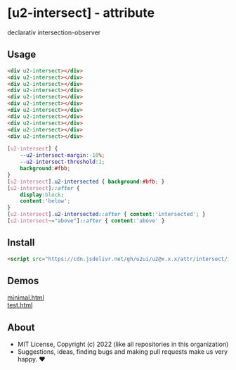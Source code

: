 # [u2-intersect] - attribute
declarativ intersection-observer

## Usage

```html
<div u2-intersect></div>
<div u2-intersect></div>
<div u2-intersect></div>
<div u2-intersect></div>
<div u2-intersect></div>
<div u2-intersect></div>
<div u2-intersect></div>
<div u2-intersect></div>
<div u2-intersect></div>
<div u2-intersect></div>
<div u2-intersect></div>
```

```css
[u2-intersect] {
    --u2-intersect-margin:-10%;
    --u2-intersect-threshold:1;
    background:#fbb;
}
[u2-intersect].u2-intersected { background:#bfb; }
[u2-intersect]::after {
    display:block;
    content:'below';
}
[u2-intersect].u2-intersected::after { content:'intersected'; }
[u2-intersect~="above"]::after { content:'above' }
```

## Install

```html
<script src="https://cdn.jsdelivr.net/gh/u2ui/u2@x.x.x/attr/intersect/intersect.min.js" type=module></script>
```

## Demos

[minimal.html](http://gcdn.li/u2ui/u2@main/attr/intersect/tests/minimal.html)  
[test.html](http://gcdn.li/u2ui/u2@main/attr/intersect/tests/test.html)  

## About

- MIT License, Copyright (c) 2022 <u2> (like all repositories in this organization) <br>
- Suggestions, ideas, finding bugs and making pull requests make us very happy. ♥

